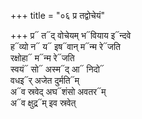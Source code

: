 +++
title = "०६ प्र तद्वोचेयं"

+++
प्र᳓ त᳓द् वोचेयम् भ᳓वियाय इ᳓न्दवे  
ह᳓व्यो न᳓ य᳓ इष᳓वान् म᳓न्म रे᳓जति  
रक्षोहा᳓ म᳓न्म रे᳓जति  
स्वयं᳓ सो᳓ अस्म᳓द् आ᳓ निदो᳓  
वधइ᳓र् अजेत दुर्मति᳓म्  
अ᳓व स्रवेद् अघ᳓शंसो अवतर᳓म्  
अ᳓व क्षुद्र᳓म् इव स्रवेत्